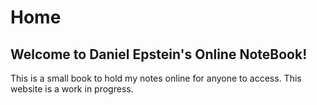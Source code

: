 # Home

## Welcome to Daniel Epstein's Online NoteBook!

This is a small book to hold my notes online for anyone to access. 
This website is a work in progress.

```{tableofcontents}
```
